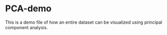 # PCA-demo

This is a demo file of how an entire dataset can be visualized using principal component analysis.
